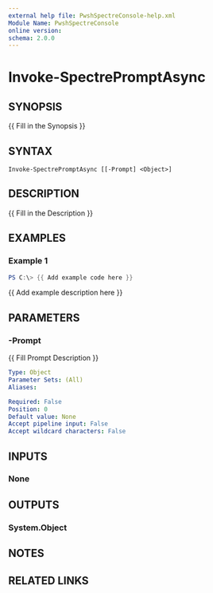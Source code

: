 ```yaml
---
external help file: PwshSpectreConsole-help.xml
Module Name: PwshSpectreConsole
online version:
schema: 2.0.0
---
```


# Invoke-SpectrePromptAsync

## SYNOPSIS
{{ Fill in the Synopsis }}

## SYNTAX

```
Invoke-SpectrePromptAsync [[-Prompt] <Object>]
```

## DESCRIPTION
{{ Fill in the Description }}

## EXAMPLES

### Example 1
```powershell
PS C:\> {{ Add example code here }}
```

{{ Add example description here }}

## PARAMETERS

### -Prompt
{{ Fill Prompt Description }}

```yaml
Type: Object
Parameter Sets: (All)
Aliases:

Required: False
Position: 0
Default value: None
Accept pipeline input: False
Accept wildcard characters: False
```

## INPUTS

### None

## OUTPUTS

### System.Object
## NOTES

## RELATED LINKS
